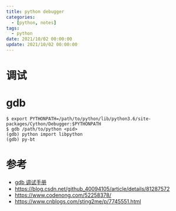 ```yaml
---
title: python debugger
categories: 
  - [python, notes]
tags:
  - python
date: 2021/10/02 00:00:00
update: 2021/10/02 00:00:00
---
```


# 调试

# gdb

```shell
$ export PYTHONPATH=/path/to/python/lib/python3.6/site-packages/Cython/Debugger:$PYTHONPATH
$ gdb /path/to/python <pid>
(gdb) python import libpython
(gdb) py-bt
```

# 参考

- [gdb 调试手册](https://devguide.python.org/gdb/)
- https://blog.csdn.net/github_40094105/article/details/81287572
- https://www.codenong.com/52258378/
- https://www.cnblogs.com/sting2me/p/7745551.html

